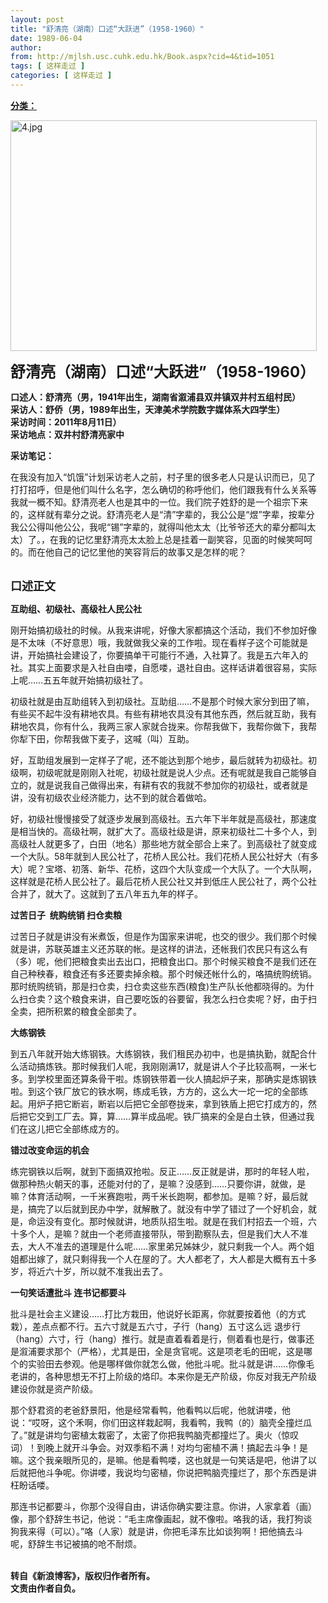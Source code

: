 ```yaml
---
layout: post
title: "舒清亮（湖南）口述“大跃进”（1958-1960）"
date: 1989-06-04
author: 
from: http://mjlsh.usc.cuhk.edu.hk/Book.aspx?cid=4&tid=1051
tags: [ 这样走过 ]
categories: [ 这样走过 ]
---
```


<div style="margin: 15px 10px 10px 0px;">
 <div>
  <span id="ctl00_ContentPlaceHolder1_chapter1_SubjectLabel" style="font-weight:bold;text-decoration:underline;">
   分类：
  </span>
 </div>
 <p>
  <img align="top" alt="4.jpg" border="0" height="369" src="http://mjlsh.usc.cuhk.edu.hk/medias/contents/1051/4.jpg" width="490"/>
 </p>
 <p>
  <strong>
   <font size="5">
    舒清亮（湖南）口述“大跃进”（1958-1960）
   </font>
  </strong>
 </p>
 <p>
  <strong>
   口述人：舒清亮（男，1941年出生，湖南省溆浦县双井镇双井村五组村民）
   <br/>
   采访人：舒侨（男，1989年出生，天津美术学院数字媒体系大四学生）
   <br/>
   采访时间：2011年8月11日）
   <br/>
   采访地点：双井村舒清亮家中
  </strong>
 </p>
 <p>
  <strong>
   采访笔记：
  </strong>
 </p>
 <p>
  在我没有加入“饥饿”计划采访老人之前，村子里的很多老人只是认识而已，见了打打招呼，但是他们叫什么名字，怎么确切的称呼他们，他们跟我有什么关系等我就一概不知。舒清亮老人也是其中的一位。我们院子姓舒的是一个祖宗下来的，这样就有辈分之说。舒清亮老人是“清”字辈的，我公公是“煜”字辈，按辈分我公公得叫他公公，我呢“锡”字辈的，就得叫他太太（比爷爷还大的辈分都叫太太）了。，在我的记忆里舒清亮太太脸上总是挂着一副笑容，见面的时候笑呵呵的。而在他自己的记忆里他的笑容背后的故事又是怎样的呢？
 </p>
 <p>
  <br/>
  <strong>
   <font size="4">
    口述正文
   </font>
  </strong>
 </p>
 <p>
  <strong>
   互助组、初级社、高级社人民公社
  </strong>
 </p>
 <p>
  刚开始搞初级社的时候。从我来讲呢，好像大家都搞这个活动，我们不参加好像是不太味（不好意思）哦，我就做我父亲的工作啦。现在看样子这个可能就是讲，开始搞社会建设了，你要搞单干可能行不通，入社算了。我是五六年入的社。其实上面要求是入社自由喽，自愿喽，退社自由。这样话讲着很容易，实际上呢……五五年就开始搞初级社了。
 </p>
 <p>
  初级社就是由互助组转入到初级社。互助组……不是那个时候大家分到田了嘛，有些买不起牛没有耕地农具。有些有耕地农具没有其他东西，然后就互助，我有耕地农具，你有什么，我两三家人家就合拢来。你帮我做下，我帮你做下，我帮你犁下田，你帮我做下麦子，这喊（叫）互助。
 </p>
 <p>
  好，互助组发展到一定样子了呢，还不能达到那个地步，最后就转为初级社。初级啊，初级呢就是刚刚入社呢，初级社就是说人少点。还有呢就是我自己能够自立的，就是说我自己做得出来，有耕有农的我就不参加你的初级社，或者就是讲，没有初级农业经济能力，达不到的就合着做哈。
 </p>
 <p>
  好，初级社慢慢接受了就逐步发展到高级社。五六年下半年就是高级社，那速度是相当快的。高级社啊，就扩大了。高级社级是讲，原来初级社二十多个人，到高级社人就更多了，白田（地名）那些地方就全部合上来了。到高级社了就变成一个大队。58年就到人民公社了，花桥人民公社。我们花桥人民公社好大（有多大）呢？宝塔、初落、新华、花桥，这四个大队变成一个大队了。一个大队啊，这样就是花桥人民公社了。最后花桥人民公社又并到低庄人民公社了，两个公社合并了，就大了。这就到了五八年五九年的样子。
 </p>
 <p>
  <strong>
   过苦日子  统购统销 扫仓卖粮
  </strong>
 </p>
 <p>
  过苦日子就是讲没有米煮饭，但是作为国家来讲呢，也交的很少。我们那个时候就是讲，苏联英雄主义还苏联的帐。是这样的讲法，还帐我们农民只有这么有（多）呢，他们把粮食卖出去出口，把粮食出口。那个时候买粮食不是我们还在自己种秧春，粮食还有多还要卖掉余粮。那个时候还帐什么的，咯搞统购统销。那时统购统销，那是扫仓卖，扫仓卖这些东西(粮食)生产队长他都晓得的。为什么扫仓卖？这个粮食来讲，自己要吃饭的谷要留，我怎么扫仓卖呢？好，由于扫全卖，把所积累的粮食全部卖了。
 </p>
 <p>
  <strong>
   大练钢铁
  </strong>
 </p>
 <p>
  到五八年就开始大练钢铁。大练钢铁，我们租民办初中，也是搞执勤，就配合什么活动搞炼铁。那时候我们人呢，我刚刚满17，就是讲人个子比较高啊，一米七多。到学校里面还算条骨干啦。炼钢铁带着一伙人搞起炉子来，那确实是炼钢铁啦。到这个铁厂放它的铁水啊，练成毛铁，方方的，这么大一坨一坨的全部练起。用炉子把它断岩，断岩以后把它全部卷拢来，拿到铁盾上把它打成方的，然后把它交到工厂去。算，算……算半成品呢。铁厂搞来的全是白土铁，但通过我们在这儿把它全部练成方的。
 </p>
 <p>
  <strong>
   错过改变命运的机会
  </strong>
 </p>
 <p>
  练完钢铁以后啊，就到下面搞双抢啦。反正……反正就是讲，那时的年轻人啦，做那种热火朝天的事，还能对付的了，是嘛？没感到……只要你讲，就做，是嘛？体育活动啊，一千米赛跑啦，两千米长跑啊，都参加。是嘛？好，最后就是，搞完了以后就到民办中学，就解散了。就没有中学了错过了一个好机会，就是，命运没有变化。那时候就讲，地质队招生啦。就是在我们村招去一个班，六十多个人，是嘛？就由一个老师直接带队，带到勘察队去，但是我们大人不准去，大人不准去的道理是什么呢……家里弟兄姊妹少，就只剩我一个人。两个姐姐都出嫁了，就只剩得我一个人在屋的了。大人都老了，大人都是大概有五十多岁，将近六十岁，所以就不准我出去了。
 </p>
 <p>
  <strong>
   一句笑话遭批斗 连书记都要斗
  </strong>
 </p>
 <p>
  批斗是社会主义建设……打比方栽田，他说好长距离，你就要按着他（的方式栽），差点点都不行。五六寸就是五六寸，子行（hang）五寸这么远 退步行（hang）六寸，行（hang）推行。就是直着看着是行，侧着看也是行，做事还是溆浦要求那个（严格），尤其是田，全是贪官呢。这是项老毛的田呢，这是哪个的实验田去参观。他是哪样做你就怎么做，他批斗呢。批斗就是讲……你像毛老讲的，各种思想无不打上阶级的烙印。本来你是无产阶级，你反对我无产阶级建设你就是资产阶级。
 </p>
 <p>
  那个舒君资的老爸舒景阳，他是经常看鸭，他看鸭以后呢，他就讲喽，他说：“哎呀，这个禾啊，你们田这样栽起啊，我看鸭，我鸭（的）脑壳全撞烂瓜了。”就是讲均匀密植太栽密了，太密了你把我鸭脑壳都撞烂了。奥火（惊叹词）！到晚上就开斗争会。对双季稻不满！对均匀密植不满！搞起去斗争！是嘛。这个我亲眼所见的，是嘛。他是看鸭喽，这也就是一句笑话是吧，他讲了以后就把他斗争呢。你讲喽，我说均匀密植，你说把鸭脑壳撞烂了，那个东西是讲枉盼话喽。
 </p>
 <p>
  那连书记都要斗，你那个没得自由，讲话你确实要注意。你讲，人家拿着（画）像，那个舒辞生书记，他说：“毛主席像画起，就不像啦。咯我的话，我打狗谈狗我来得（可以）。”咯（人家）就是讲，你把毛泽东比如谈狗啊！把他搞去斗呢，舒辞生书记被搞的呛不耐烦。
 </p>
 <p>
  <br/>
  <strong>
   转自《新浪博客》，版权归作者所有。
   <br/>
   文责由作者自负。
  </strong>
 </p>
</div>

